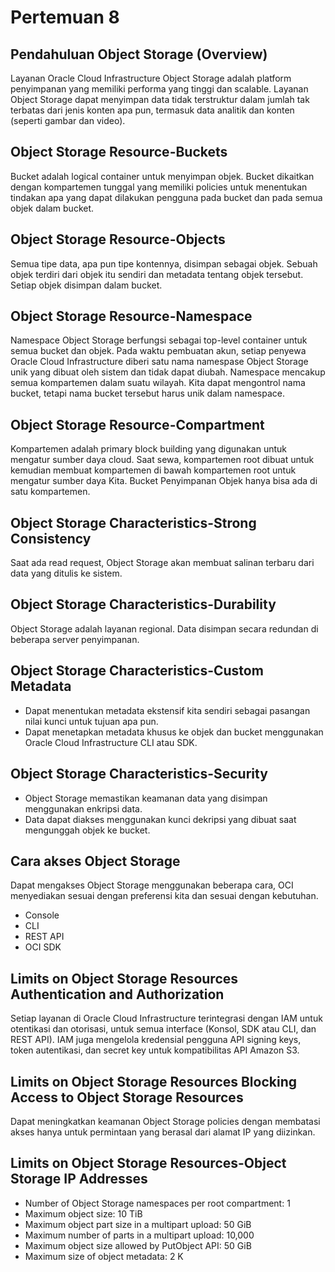 # Pertemuan 8
## Pendahuluan Object Storage (Overview)
Layanan Oracle Cloud Infrastructure Object Storage adalah platform penyimpanan yang memiliki performa yang tinggi dan scalable. Layanan Object Storage dapat menyimpan data tidak terstruktur dalam jumlah tak terbatas dari jenis konten apa pun, termasuk data analitik dan konten (seperti gambar dan video).

## Object Storage Resource-Buckets
Bucket adalah logical container untuk menyimpan objek. Bucket dikaitkan dengan kompartemen tunggal yang memiliki policies untuk menentukan tindakan apa yang dapat dilakukan pengguna pada bucket dan pada semua objek dalam bucket.

## Object Storage Resource-Objects
Semua tipe data, apa pun tipe kontennya, disimpan sebagai objek. Sebuah objek terdiri dari objek itu sendiri dan metadata tentang objek tersebut. Setiap objek disimpan dalam bucket.

## Object Storage Resource-Namespace
Namespace Object Storage berfungsi sebagai top-level container untuk semua bucket dan objek. Pada waktu pembuatan akun, setiap penyewa Oracle Cloud Infrastructure diberi satu nama namespase Object Storage unik yang dibuat oleh sistem dan tidak dapat diubah.
Namespace mencakup semua kompartemen dalam suatu wilayah. Kita dapat mengontrol nama bucket, tetapi nama bucket tersebut harus unik dalam namespace.

## Object Storage Resource-Compartment
Kompartemen adalah primary block building yang digunakan untuk mengatur sumber daya cloud. Saat sewa, kompartemen root dibuat untuk kemudian membuat kompartemen di bawah kompartemen root untuk mengatur sumber daya Kita. Bucket Penyimpanan Objek hanya bisa ada di satu kompartemen.

## Object Storage Characteristics-Strong Consistency
Saat ada read request, Object Storage akan membuat salinan terbaru dari data yang ditulis ke sistem.

## Object Storage Characteristics-Durability
Object Storage adalah layanan regional. Data disimpan secara redundan di beberapa server penyimpanan. 

## Object Storage Characteristics-Custom Metadata
- Dapat menentukan metadata ekstensif kita sendiri sebagai pasangan nilai kunci untuk tujuan apa pun.
- Dapat menetapkan metadata khusus ke objek dan bucket menggunakan Oracle Cloud Infrastructure CLI atau SDK.

## Object Storage Characteristics-Security
- Object Storage memastikan keamanan data yang disimpan menggunakan enkripsi data. 
- Data dapat diakses menggunakan kunci dekripsi yang dibuat saat mengunggah objek ke bucket.

## Cara akses Object Storage
Dapat mengakses Object Storage menggunakan beberapa cara, OCI menyediakan sesuai dengan preferensi kita dan sesuai dengan kebutuhan.
- Console
- CLI
- REST API
- OCI SDK

## Limits on Object Storage Resources Authentication and Authorization
Setiap layanan di Oracle Cloud Infrastructure terintegrasi dengan IAM untuk otentikasi dan otorisasi, untuk semua interface (Konsol, SDK atau CLI, dan REST API). IAM juga mengelola kredensial pengguna API signing keys, token autentikasi, dan secret key untuk kompatibilitas API Amazon S3. 

## Limits on Object Storage Resources Blocking Access to Object Storage Resources 
Dapat meningkatkan keamanan Object Storage policies dengan membatasi akses hanya untuk permintaan yang berasal dari alamat IP yang diizinkan.

## Limits on Object Storage Resources-Object Storage IP Addresses
- Number of Object Storage namespaces per root compartment: 1
- Maximum object size: 10 TiB
- Maximum object part size in a multipart upload: 50 GiB
- Maximum number of parts in a multipart upload: 10,000
- Maximum object size allowed by PutObject API: 50 GiB
- Maximum size of object metadata: 2 K